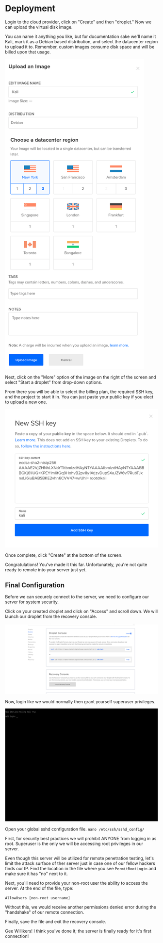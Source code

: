 # Deployment

Login to the cloud provider, click on "Create" and then "droplet." Now we can upload the virtual disk image.

You can name it anything you like, but for documentation sake we'll name it Kali, mark it as a Debian based distribution, and select the datacenter region to upload it to. Remember, custom images consume disk space and will be billed upon that usage.

![droplet upload](/Images/Deployment/Droplet_upload.png)

Next, click on the "More" option of the image on the right of the screen and select "Start a droplet" from drop-down options.

From there you will be able to select the billing plan, the required SSH key, and the project to start it in. You can just paste your public key if you elect to upload a new one.

![publickey](/Images/Deployment/SSH_public_key.png)

Once complete, click "Create" at the bottom of the screen.

Congratulations! You've made it this far. Unfortunately, you're not quite ready to remote into your server just yet.

## Final Configuration

Before we can securely connect to the server, we need to configure our server for system security.

Click on your created droplet and click on "Access" and scroll down. We will launch our droplet from the recovery console.

![recovery console](/Images/Deployment/Recovery_console.png)


Now, login like we would normally then grant yourself superuser privileges.

![login](/Images/Predeployment/LoginConsole.png)

Open your global sshd configuration file. `nano /etc/ssh/sshd_config/`

First, for security best practices we will prohibit ANYONE from logging in as root. Superuser is the only we will be accessing root privileges in our server.

Even though this server will be utilized for remote penetration testing, let's limit the attack surface of ther server just in case one of our fellow hackers finds our IP. Find the location in the file where you see `PermitRootLogin` and make sure it has "no" next to it.

Next, you'll need to provide your non-root user the ability to access the server. At the end of the file, type:

`AllowUsers [non-root username]` 

Without this, we would receive another permissions denied error during the "handshake" of our remote connection.

Finally, save the file and exit the recovery console.

Gee Willikers! I think you've done it; the server is finally ready for it's first connection!
